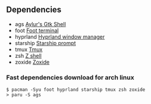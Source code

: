 ## Dependencies

- ags [Aylur's Gtk Shell](https://github.com/Aylur/ags)
- foot [Foot terminal](https://codeberg.org/dnkl/foot#installing)
- hyprland [Hyprland window manager](https://github.com/hyprwm/Hyprland)
- starship [Starship prompt](https://github.com/starship/starship)
- tmux [Tmux](https://github.com/tmux/tmux)
- zsh [Z shell](https://www.zsh.org/)
- zoxide [Zoxide](https://github.com/ajeetdsouza/zoxide)

### Fast dependencies download for arch linux

```
$ pacman -Syu foot hyprland starship tmux zsh zoxide
> paru -S ags
```
